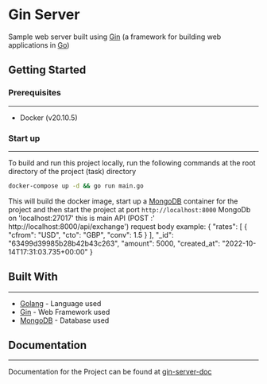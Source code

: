 # Gin Server

Sample web server built using [Gin](https://github.com/gin-gonic/gin) (a framework for building web applications in [Go](https://golang.org))

## Getting Started

### Prerequisites
---
* Docker (v20.10.5)

### Start up
---
To build and run this project locally, run the following commands at the root directory of the project (task) directory
```bash
docker-compose up -d && go run main.go
```
This will build the docker image, start up a [MongoDB](https://www.mongodb.com) container for the project and then start the project at port `http://localhost:8000`
MongoDb on 'localhost:27017'
this is main API (POST :' http://localhost:8000/api/exchange')
request body example:
{
    "rates": [
        {
            "cfrom": "USD",
            "cto": "GBP",
            "conv": 1.5
        }
    ],
    "_id": "63499d39985b28b42b43c263",
    "amount": 5000,
    "created_at": "2022-10-14T17:31:03.735+00:00"
}

## Built With
---
* [Golang](https://golang.org) - Language used
* [Gin](https://github.com/gin-gonic/gin) - Web Framework used
* [MongoDB](https://www.mongodb.com) - Database used
  
## Documentation
---
Documentation for the Project can be found at [gin-server-doc](https://documenter.getpostman.com/view/8916756/SztG3mKJ?version=latest)

